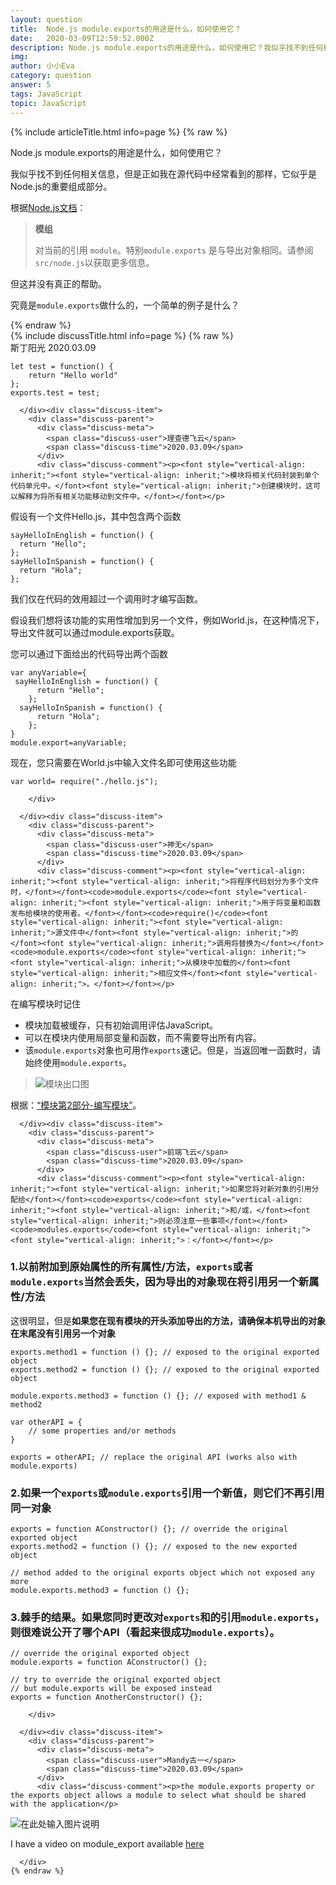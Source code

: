 ```yaml
---
layout: question
title:  Node.js module.exports的用途是什么，如何使用它？
date:   2020-03-09T12:59:52.000Z
description: Node.js module.exports的用途是什么，如何使用它？我似乎找不到任何相关信息，但是正如我在源代码中经常看到的那样，它似乎是Node....
img: 
author: 小小Eva
category: question
answer: 5
tags: JavaScript
topic: JavaScript
---
```

<div class="article-root">
  <div class="article">
    {% include articleTitle.html info=page %}
    {% raw %}
    <div class="article-content"><p><font style="vertical-align: inherit;"><font style="vertical-align: inherit;">Node.js module.exports的用途是什么，如何使用它？</font></font></p>

<p><font style="vertical-align: inherit;"><font style="vertical-align: inherit;">我似乎找不到任何相关信息，但是正如我在源代码中经常看到的那样，它似乎是Node.js的重要组成部分。  </font></font></p>

<p><font style="vertical-align: inherit;"><font style="vertical-align: inherit;">根据</font></font><a href="http://nodejs.org/docs/v0.4.2/api/globals.html#module" rel="noreferrer"><font style="vertical-align: inherit;"><font style="vertical-align: inherit;">Node.js文档</font></font></a><font style="vertical-align: inherit;"><font style="vertical-align: inherit;">：</font></font></p>

<blockquote>
  <p><strong><font style="vertical-align: inherit;"><font style="vertical-align: inherit;">模组</font></font></strong> </p>
  
  <p><font style="vertical-align: inherit;"><font style="vertical-align: inherit;">对当前的引用
   </font></font><code>module</code><font style="vertical-align: inherit;"><font style="vertical-align: inherit;">。</font><font style="vertical-align: inherit;">特别</font></font><code>module.exports</code><font style="vertical-align: inherit;"><font style="vertical-align: inherit;">
  是与导出对象相同。</font><font style="vertical-align: inherit;">请参阅
   </font></font><code>src/node.js</code><font style="vertical-align: inherit;"><font style="vertical-align: inherit;">以获取更多信息。</font></font></p>
</blockquote>

<p><font style="vertical-align: inherit;"><font style="vertical-align: inherit;">但这并没有真正的帮助。</font></font></p>

<p><font style="vertical-align: inherit;"><font style="vertical-align: inherit;">究竟是</font></font><code>module.exports</code><font style="vertical-align: inherit;"><font style="vertical-align: inherit;">做什么的，一个简单的例子是什么？</font></font></p></div>
    {% endraw %}
  </div>

  <div class="discuss-wrapper">
    {% include discussTitle.html info=page %}
    {% raw %}
    <div class="discuss-item">
        <div class="discuss-parent">
          <div class="discuss-meta">
            <span class="discuss-user">斯丁阳光</span>
            <span class="discuss-time">2020.03.09</span>
          </div>
          <div class="discuss-comment"><pre><code>let test = function() {<font></font>
    return "Hello world"<font></font>
};<font></font>
exports.test = test;<font></font>
</code></pre></div>
        </div>
        
      </div><div class="discuss-item">
        <div class="discuss-parent">
          <div class="discuss-meta">
            <span class="discuss-user">理查德飞云</span>
            <span class="discuss-time">2020.03.09</span>
          </div>
          <div class="discuss-comment"><p><font style="vertical-align: inherit;"><font style="vertical-align: inherit;">模块将相关代码封装到单个代码单元中。</font><font style="vertical-align: inherit;">创建模块时，这可以解释为将所有相关功能移动到文件中。</font></font></p>

<p><font style="vertical-align: inherit;"><font style="vertical-align: inherit;">假设有一个文件Hello.js，其中包含两个函数</font></font></p>

<pre><code>sayHelloInEnglish = function() {<font></font>
  return "Hello";<font></font>
};<font></font>
sayHelloInSpanish = function() {<font></font>
  return "Hola";<font></font>
};<font></font>
</code></pre>

<p><font style="vertical-align: inherit;"><font style="vertical-align: inherit;">我们仅在代码的效用超过一个调用时才编写函数。</font></font></p>

<p><font style="vertical-align: inherit;"><font style="vertical-align: inherit;">假设我们想将该功能的实用性增加到另一个文件，例如World.js，在这种情况下，导出文件就可以通过module.exports获取。</font></font></p>

<p><font style="vertical-align: inherit;"><font style="vertical-align: inherit;">您可以通过下面给出的代码导出两个函数</font></font></p>

<pre><code>var anyVariable={<font></font>
 sayHelloInEnglish = function() {<font></font>
      return "Hello";<font></font>
    };<font></font>
  sayHelloInSpanish = function() {<font></font>
      return "Hola";<font></font>
    }; <font></font>
}<font></font>
module.export=anyVariable;<font></font>
</code></pre>

<p><font style="vertical-align: inherit;"><font style="vertical-align: inherit;">现在，您只需要在World.js中输入文件名即可使用这些功能</font></font></p>

<pre><code>var world= require("./hello.js");
</code></pre></div>
        </div>
        
      </div><div class="discuss-item">
        <div class="discuss-parent">
          <div class="discuss-meta">
            <span class="discuss-user">神无</span>
            <span class="discuss-time">2020.03.09</span>
          </div>
          <div class="discuss-comment"><p><font style="vertical-align: inherit;"><font style="vertical-align: inherit;">将程序代码划分为多个文件时，</font></font><code>module.exports</code><font style="vertical-align: inherit;"><font style="vertical-align: inherit;">用于将变量和函数发布给模块的使用者。</font></font><code>require()</code><font style="vertical-align: inherit;"><font style="vertical-align: inherit;">源文件中</font><font style="vertical-align: inherit;">的</font><font style="vertical-align: inherit;">调用将替换为</font></font><code>module.exports</code><font style="vertical-align: inherit;"><font style="vertical-align: inherit;">从模块中加载的</font><font style="vertical-align: inherit;">相应文件</font><font style="vertical-align: inherit;">。</font></font></p>

<p><font style="vertical-align: inherit;"><font style="vertical-align: inherit;">在编写模块时记住</font></font></p>

<ul>
<li><font style="vertical-align: inherit;"><font style="vertical-align: inherit;">模块加载被缓存，只有初始调用评估JavaScript。</font></font></li>
<li><font style="vertical-align: inherit;"><font style="vertical-align: inherit;">可以在模块内使用局部变量和函数，而不需要导出所有内容。</font></font></li>
<li><font style="vertical-align: inherit;"><font style="vertical-align: inherit;">该</font></font><code>module.exports</code><font style="vertical-align: inherit;"><font style="vertical-align: inherit;">对象也可用作</font></font><code>exports</code><font style="vertical-align: inherit;"><font style="vertical-align: inherit;">速记。</font><font style="vertical-align: inherit;">但是，当返回唯一函数时，请始终使用</font></font><code>module.exports</code><font style="vertical-align: inherit;"><font style="vertical-align: inherit;">。</font></font></li>
</ul>

<blockquote>
  <p><img src="https://bytearcher.com/articles/writing_modules/diagram-require-call-replaced-by-module-exports-400.png" alt="模块出口图"></p>
</blockquote>

<p><font style="vertical-align: inherit;"><font style="vertical-align: inherit;">根据：</font></font><a href="http://bytearcher.com/articles/writing_modules/" rel="noreferrer"><font style="vertical-align: inherit;"><font style="vertical-align: inherit;">“模块第2部分-编写模块”</font></font></a><font style="vertical-align: inherit;"><font style="vertical-align: inherit;">。</font></font></p></div>
        </div>
        
      </div><div class="discuss-item">
        <div class="discuss-parent">
          <div class="discuss-meta">
            <span class="discuss-user">前端飞云</span>
            <span class="discuss-time">2020.03.09</span>
          </div>
          <div class="discuss-comment"><p><font style="vertical-align: inherit;"><font style="vertical-align: inherit;">如果您将对新对象的引用分配给</font></font><code>exports</code><font style="vertical-align: inherit;"><font style="vertical-align: inherit;">和/或，</font><font style="vertical-align: inherit;">则必须注意一些事项</font></font><code>modules.exports</code><font style="vertical-align: inherit;"><font style="vertical-align: inherit;">：</font></font></p>

<h3><font style="vertical-align: inherit;"><font style="vertical-align: inherit;">1.以前附加到原始属性的所有属性/方法，</font></font><code>exports</code><font style="vertical-align: inherit;"><font style="vertical-align: inherit;">或者</font></font><code>module.exports</code><font style="vertical-align: inherit;"><font style="vertical-align: inherit;">当然会丢失，因为导出的对象现在将引用另一个新</font><font style="vertical-align: inherit;">属性/方法</font></font></h3>

<p><font style="vertical-align: inherit;"><font style="vertical-align: inherit;">这很明显，但是</font></font><strong><font style="vertical-align: inherit;"><font style="vertical-align: inherit;">如果您在现有模块的开头添加导出的方法，请确保本机导出的对象在末尾没有引用另一个对象</font></font></strong></p>

<pre><code>exports.method1 = function () {}; // exposed to the original exported object<font></font>
exports.method2 = function () {}; // exposed to the original exported object<font></font>
<font></font>
module.exports.method3 = function () {}; // exposed with method1 &amp; method2<font></font>
<font></font>
var otherAPI = {<font></font>
    // some properties and/or methods<font></font>
}<font></font>
<font></font>
exports = otherAPI; // replace the original API (works also with module.exports)<font></font>
</code></pre>

<h3><font style="vertical-align: inherit;"><font style="vertical-align: inherit;">2.如果一个</font></font><code>exports</code><font style="vertical-align: inherit;"><font style="vertical-align: inherit;">或</font></font><code>module.exports</code><font style="vertical-align: inherit;"><font style="vertical-align: inherit;">引用一个新值，则它们不再引用同一对象</font></font></h3>

<pre><code>exports = function AConstructor() {}; // override the original exported object<font></font>
exports.method2 = function () {}; // exposed to the new exported object<font></font>
<font></font>
// method added to the original exports object which not exposed any more<font></font>
module.exports.method3 = function () {}; <font></font>
</code></pre>

<h3><font style="vertical-align: inherit;"><font style="vertical-align: inherit;">3.棘手的结果。</font><font style="vertical-align: inherit;">如果您同时更改对</font></font><code>exports</code><font style="vertical-align: inherit;"><font style="vertical-align: inherit;">和</font><font style="vertical-align: inherit;">的引用</font></font><code>module.exports</code><font style="vertical-align: inherit;"><font style="vertical-align: inherit;">，则很难说公开了哪个API（看起来很成功</font></font><code>module.exports</code><font style="vertical-align: inherit;"><font style="vertical-align: inherit;">）。</font></font></h3>

<pre><code>// override the original exported object<font></font>
module.exports = function AConstructor() {};<font></font>
<font></font>
// try to override the original exported object<font></font>
// but module.exports will be exposed instead<font></font>
exports = function AnotherConstructor() {}; <font></font>
</code></pre></div>
        </div>
        
      </div><div class="discuss-item">
        <div class="discuss-parent">
          <div class="discuss-meta">
            <span class="discuss-user">Mandy古一</span>
            <span class="discuss-time">2020.03.09</span>
          </div>
          <div class="discuss-comment"><p>the module.exports property or the exports object allows a module to select what should be shared with the application</p>

<p><img src="https://i.stack.imgur.com/vI2Hm.jpg" alt="在此处输入图片说明"></p>

<p>I have a video on module_export available <a href="https://www.youtube.com/watch?v=qLc29euevzc&amp;index=14&amp;list=PLrUFyg1unBb88J0r7gvJ1T01WN_pp83Lz" rel="noreferrer">here</a></p></div>
        </div>
        
      </div>
    {% endraw %}
  </div>
<div>
